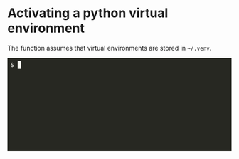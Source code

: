 # Activating a python virtual environment

The function assumes that virtual environments are stored in `~/.venv`.

![](activate-venv.gif)
